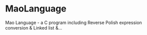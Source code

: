 # MaoLanguage
Mao Language - a C program including Reverse Polish expression conversion &amp; Linked list &amp;...

